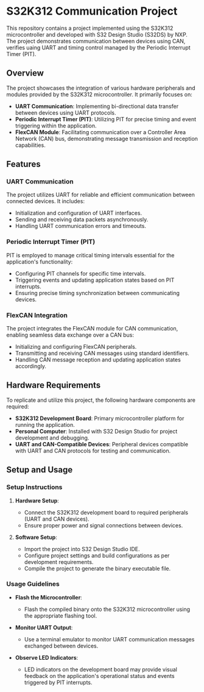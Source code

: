 # S32K312 Communication Project

This repository contains a project implemented using the S32K312 microcontroller and developed with S32 Design Studio (S32DS) by NXP. The project demonstrates communication between devices using CAN, verifies uaing UART and timing control managed by the Periodic Interrupt Timer (PIT).

## Overview

The project showcases the integration of various hardware peripherals and modules provided by the S32K312 microcontroller. It primarily focuses on:

- **UART Communication**: Implementing bi-directional data transfer between devices using UART protocols.
- **Periodic Interrupt Timer (PIT)**: Utilizing PIT for precise timing and event triggering within the application.
- **FlexCAN Module**: Facilitating communication over a Controller Area Network (CAN) bus, demonstrating message transmission and reception capabilities.

## Features

### UART Communication
The project utilizes UART for reliable and efficient communication between connected devices. It includes:
- Initialization and configuration of UART interfaces.
- Sending and receiving data packets asynchronously.
- Handling UART communication errors and timeouts.

### Periodic Interrupt Timer (PIT)
PIT is employed to manage critical timing intervals essential for the application's functionality:
- Configuring PIT channels for specific time intervals.
- Triggering events and updating application states based on PIT interrupts.
- Ensuring precise timing synchronization between communicating devices.

### FlexCAN Integration
The project integrates the FlexCAN module for CAN communication, enabling seamless data exchange over a CAN bus:
- Initializing and configuring FlexCAN peripherals.
- Transmitting and receiving CAN messages using standard identifiers.
- Handling CAN message reception and updating application states accordingly.

## Hardware Requirements

To replicate and utilize this project, the following hardware components are required:
- **S32K312 Development Board**: Primary microcontroller platform for running the application.
- **Personal Computer**: Installed with S32 Design Studio for project development and debugging.
- **UART and CAN-Compatible Devices**: Peripheral devices compatible with UART and CAN protocols for testing and communication.

## Setup and Usage

### Setup Instructions
1. **Hardware Setup**:
   - Connect the S32K312 development board to required peripherals (UART and CAN devices).
   - Ensure proper power and signal connections between devices.

2. **Software Setup**:
   - Import the project into S32 Design Studio IDE.
   - Configure project settings and build configurations as per development requirements.
   - Compile the project to generate the binary executable file.

### Usage Guidelines
- **Flash the Microcontroller**:
  - Flash the compiled binary onto the S32K312 microcontroller using the appropriate flashing tool.

- **Monitor UART Output**:
  - Use a terminal emulator to monitor UART communication messages exchanged between devices.

- **Observe LED Indicators**:
  - LED indicators on the development board may provide visual feedback on the application's operational status and events triggered by PIT interrupts.

